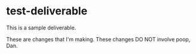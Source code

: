 # test-deliverable
This is a sample deliverable.

These are changes that I'm making.  These changes DO NOT involve poop, Dan.